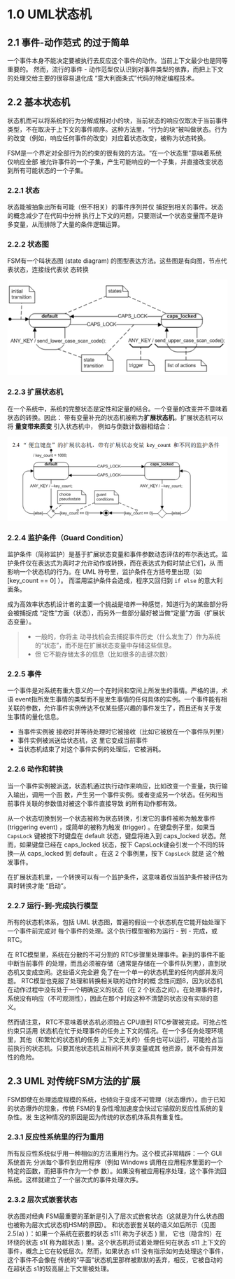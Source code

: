 # 1.0 UML状态机

## 2.1   事件-动作范式 的过于简单

一个事件本身不能决定要被执行去反应这个事件的动作。当前上下文最少也是同等重要的。 然而，流行的事件 - 动作范型仅认识到对事件类型的依靠，而把上下文的处理交给主要的很容易退化成 “意大利面条式”代码的特定编程技术。

## 2.2     基本状态机

状态机而可以将系统的行为分解成相对小的块，当前状态的响应仅取决于当前事件类型，不在取决于上下文的事件顺序。这种方法里，“行为的块”被叫做状态。行为的改变（例如，响应任何事件的改变）对应着状态改变，被称为状态转换。

FSM是一个界定对全部行为的约束的很有效的方法。“在一个状态里”意味着系统仅响应全部 被允许事件的一个子集，产生可能响应的一个子集，并直接改变状态到所有可能状态的一个子集。

### 2.2.1       状态

状态能被抽象出所有可能（但不相关）的事件序列并仅 捕捉到相关的事件。状态的概念减少了在代码中分辨 执行上下文的问题，只要测试一个状态变量而不是许多变量，从而排除了大量的条件逻辑运算。

### 2.2.2    状态图

FSM有一个叫状态图 (state diagram) 的图型表达方法。这些图是有向图，节点代表状态，连接线代表状 态转换

![image-20230928145443673](UML状态机.assets/image-20230928145443673.png)

### 2.2.3   扩展状态机

在一个系统中，系统的完整状态是定性和定量的结合。一个变量的改变并不意味着状态的转换。因此： 带有变量补充的状态机被称为**扩展状态机**，扩展状态机可以将  **量变带来质变**  引入状态机中， 例如与倒数计数器相结合：

![image-20230928150151700](UML状态机.assets/image-20230928150151700.png)

### 2.2.4    监护条件（Guard Condition）

监护条件（简称监护）是基于扩展状态变量和事件参数动态评估的布尔表达式。监护条件仅在表达式为真时才允许动作或转换，而在表达式为假时禁止它们，从 而影响一个状态机的行为。在 UML 符号里，监护条件在方括号里出现（如 [key_count == 0] ）。  而滥用监护条件会造成，程序又回归到  `if else`  的意大利面条。

 成为高效率状态机设计者的主要一个挑战是培养一种感觉，知道行为的某些部分将会被捕捉成 “定性”方面（状态），而另外一些部分最好被当做“定量”方面（扩展状态变量）。

> * 一般的，你将主 动寻找机会去捕捉事件历史（什么发生了）作为系统的“状态”，而不是在扩展状态变量中存储这些信息。
> * 但 它不能存储太多的信息（比如很多的击键次数）



### 2.2.5    事件

一个事件是对系统有重大意义的一个在时间和空间上所发生的事情。严格的讲，术语 event指所发生事情的类型而不是发生事情的任何具体的实例。一个事件能有相关联的参数，允许事件实例传达不仅某些感兴趣的事件发生了，而且还有关于发 生事情的量化信息。

* 当事件实例被 接收时并等待处理时它被接收（比如它被放在一个事件队列里）
* 事件实例被派送给状态机，这 里它变成当前事件
* 当状态机结束了对这个事件实例的处理后，它被消耗。



### 2.2.6   动作和转换

当一个事件实例被派送，状态机通过执行动作来响应，比如改变一个变量，执行输入输出，调用一个函 数，产生另一个事件实例。或者变成另一个状态。任何和当前事件关联的参数值对被这个事件直接导致 的所有动作都有效。

从一个状态切换到另一个状态被称为状态转换，引发它的事件被称为触发事件 (triggering  event) ，或简单的被称为触发 (trigger) 。在键盘例子里，如果当 `CapsLock` 键被按下时键盘在 default 状态，键盘将进入到 caps_locked 状态。然而，如果键盘已经在 caps_locked 状态，按下 CapsLock键会引发一个不同的转换—从 caps_locked 到 default 。在这 2 个事例里，按下 `CapsLock`  就是 这个触发事件。

在扩展状态机里，一个转换可以有一个监护条件，这意味着仅当监护条件被评估为真时转换才能 “启动”。



### 2.2.7     运行-到-完成执行模型

所有的状态机体系，包括 UML 状态图，普遍的假设一个状态机在它能开始处理下一个事件前完成对 每个事件的处理。这个执行模型被称为运行 - 到 - 完成，或 RTC。

在 RTC模型里，系统在分散的不可分割的 RTC步骤里处理事件。新到的事件不能中断当前事件 的处理，而且必须被存储（通常是存储在一个事件队列里），直到状态机又变成空闲。这些语义完全避 免了在一个单一的状态机里的任何内部并发问题。 RTC模型也克服了处理和转换相关联的动作时的概 念性问题8，因为状态机在动作过程中没有处于一个明确定义的状态（在 2 个状态之间）。在处理事件时， 系统没有响应（不可观测性），因此在那个时段这种不清楚的状态没有实际的意义。

然而请注意， RTC不意味着状态机必须独占 CPU直到 RTC步骤被完成。可抢占性约束只适用 状态机在忙于处理事件的任务上下文的情况。在一个多任务处理环境里，其他（和繁忙的状态机的任务 上下文无关的）任务也可以运行，可能抢占当前执行的状态机。只要其他状态机互相间不共享变量或其 他资源，就不会有并发性的危险。



## 2.3   UML 对传统FSM方法的扩展

FSM即使在处理适度规模的系统，也倾向于变成不可管理（状态爆炸）。由于已知的状态爆炸的现象，传统 FSM的复杂性增加速度会快过它描叙的反应性系统的复杂性。发 生这种情况的原因是因为传统的状态机体系具有重复性。



### 2.3.1   反应性系统里的行为重用

所有反应性系统似乎用一种相似的方法重用行为。这个模式非常精辟：一个 GUI 系统首先 分派每个事件到应用程序（例如 Windows 调用在应用程序里面的一个特定的函数，而把事件作为一个参 数）。如果没有被应用程序处理，这个事件流回系统。这样就建立了一个层次式的事件处理次序。



### 2.3.2    层次式嵌套状态

状态图对经典 FSM最重要的革新是引入了层次式嵌套状态（这就是为什么状态图也被称为层次式状态机HSM的原因）。 和状态嵌套关联的语义如后所示（见图 2.5(a) ）：如果一个系统在嵌套的状态 s11( 称为子状态 ) 里， 它也（隐含的）在环绕的状态 s1( 称为超状态 ) 里。这个状态机将试着处理任何在状态 s11 上下文的 事件，概念上它在较低层次。然而，如果状态 s11 没有指示如何去处理这个事件，这个事件不会像在 传统的“平面”状态机里那样被默默的丢弃，相反，它被自动的在超状态 s1的较高层上下文里被处理。

